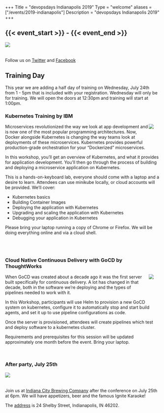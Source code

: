 +++
Title = "devopsdays Indianapolis 2019"
Type = "welcome"
aliases = ["/events/2019-indianapolis"]
Description = "devopsdays Indianapolis 2019"
+++

<h2>{{< event_start >}} - {{< event_end >}}</h2>

<img style="float: center; max-width: 500px; padding: 0px 20px 20px 0px" src="/events/2019-indianapolis/logo-square.jpg"></img>

Follow us on <a href="https://twitter.com/devopsdaysindy">Twitter</a> and <a href="https://www.facebook.com/devopsdaysindy/">Facebook</a>

<h2>Training Day</h2>
This year we are adding a half day of training on Wednesday, July 24th
from 1 - 5pm that is included with your registration. Wednesday will
only be for training. We will open the doors at 12:30pm and training
will start at 1:00pm.

<h3><b>Kubernetes Training by IBM</b></h3>
<img style="float: right; max-width: 200px; padding: 0px 20px 20px 0px" src="/img/sponsors/ibm.png"></img>
<p>
Microservices revolutionized the way we look at app development and is
now one of the most popular programming architectures. Now, Docker
alongside Kubernetes is changing the way teams look at deployments of
these microservices. Kubernetes provides powerful production-grade
orchestration for your “Dockerized” microservices.

In this workshop, you’ll get an overview of Kubernetes, and what it
provides for application development. You’ll then go through the process
of building and deploying a microservice application on Kubernetes.

This is a hands-on-keyboard lab, everyone should come with a laptop and
a desire to learn. Attendees can use minikube locally, or cloud accounts
will be provided. We’ll cover:

<ul>
<li>Kubernetes basics</li>
<li>Building Container Images</li>
<li>Deploying the application with Kubernetes</li>
<li>Upgrading and scaling the application with Kubernetes</li>
<li>Debugging your application in Kubernetes</li>
</ul>

Please bring your laptop running a copy of Chrome or Firefox. We will be
doing everything online and via a cloud shell.
</p>

<br/>
<br/>

<h3><b>Cloud Native Continuous Delivery with GoCD by ThoughtWorks</b></h3>
<img style="float: right; max-width: 200px; padding: 0px 20px 20px 0px" src="/img/sponsors/thoughtworks-gocd.png"></img>
<p>
When GoCD was created about a decade ago it was the first server built
specifically for continuous delivery. A lot has changed in that decade,
both in the software we’re deploying and the types of pipelines needed
to work with it.

In this Workshop, participants will use Helm to provision a new GoCD
system on kubernetes, configure it to automatically stop and start build
agents, and set it up to use pipeline configurations as code.

Once the server is provisioned, attendees will create pipelines which
test and deploy software to a kubernetes cluster.

Requirements and prerequisites for this session will be updated
approximately one month before the event. Bring your laptop.
</p>

<br/>

<h3><b>After party, July 25th</b></h3>
<img style="float: center; max-width: 800px; padding: 0px 20px 20px 0px" src="/events/2019-indianapolis/indiana_city_brewing_co.png"></img>
<p>
Join us at <a href="http://indianacitybeer.com/">Indiana City Brewing Company</a>
after the conference on July 25th at 6pm. We will have appetizers, beer
and the famous Ignite Karaoke!

The <a href="https://goo.gl/maps/pNQd3TF792wKeNQE8">address</a> is 24 Shelby Street, Indianapolis, IN 46202.
</p>
